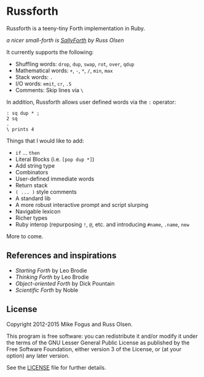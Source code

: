 # Russforth

Russforth is a teeny-tiny Forth implementation in Ruby.

*a nicer small-forth is [SallyForth](https://github.com/russolsen/sallyforth) by Russ Olsen*

It currently supports the following:

 - Shuffling words: `drop`, `dup`, `swap`, `rot`, `over`, `qdup`
 - Mathematical words: `+`, `-`, `*`, `/`, `min`, `max`
 - Stack words: `.`
 - I/O words: `emit`, `cr`, `.S` 
 - Comments: Skip lines via `\`
 
In addition, Russforth allows user defined words via the `:` operator:

    : sq dup * ;
    2 sq
    .
    \ prints 4

Things that I would like to add:

 - `if` ... `then`
 - Literal Blocks (i.e. `[pop dup *]`)
 - Add string type
 - Combinators
 - User-defined immediate words
 - Return stack
 - `( ... )` style comments
 - A standard lib
 - A more robust interactive prompt and script slurping
 - Navigable lexicon 
 - Richer types
 - Ruby interop (repurposing `!`, `@`, etc. and introducing `#name`, `.name`, `new`

More to come.

## References and inspirations

 - *Starting Forth* by Leo Brodie
 - *Thinking Forth* by Leo Brodie
 - *Object-oriented Forth* by Dick Pountain
 - *Scientific Forth* by Noble

## License

Copyright 2012-2015 Mike Fogus and Russ Olsen.

This program is free software: you can redistribute it and/or modify
it under the terms of the GNU Lesser General Public License as
published by the Free Software Foundation, either version 3 of the
License, or (at your option) any later version.

See the [LICENSE](LICENSE.md) file for further details.

